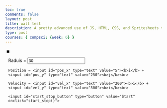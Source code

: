 ```yaml
---
toc: true
comments: false
layout: post
title: wall test
description: A pretty advanced use of JS, HTML, CSS, and Spritesheets to create a single-player game. 
type: post
courses: { compsci: {week: 6} }
---
```


<head>
    <title>Wall Collision 2D</title>
</head> 


<canvas width="500" height="500" style="border: 4px solid black; float:left; margin:5px;" id="box"></canvas>

<div style="float:left; padding:5px; margin:5px;">
    Raduis = <input id="rad" type="text" value="30"><br>

    Position = <input id="pos_x" type="text" value="5"><b>i</b> + <input id="pos_y" type="text" value="250"><b>j</b><br>

    Velocity = <input id="vel_x" type="text" value="200"><b>i</b> + <input id="vel_y" type="text" value="300"><b>i</b><br>

    <input id="start_stop_button" type="button" value="Start" onclick="start_stop()"> 
</div>

<script>
    var ctx = document.getElementById("box").getContext("2d");
    var pos = [undefined, undefined];
    var vel = [undefined, undefined];
    var rad;

    var started = false;
    var i_id;

    function draw_and_update()
    {
        ctx.fillStyle = "red";
        ctx.clearRect(0,0,500,500);

        ctx.beginPath();
        ctx.arc([pos[0]],[pos[1]],[rad],[0],[2*Math.PI]);
        ctx.fill();

        //collision
        if (pos[0]+rad>=500 || pos[0]-rad<=0)
        {
            vel[0]=-vel[0];
        }

        if (pos[1]+rad>=500 || pos[1]-rad<=0)
        {
            vel[1]=-vel[1];
        }

        pos[0] += vel[0]/60;
        pos[1] += vel[1]/60;
    }

    function start_stop()
    {
        if (started)
        {
            clearInterval(i_id);
            document.getElementById("start_stop_button").value = "Start";
        }

        else
        {
            pos[0] = Number(document.getElementById("pos_x").value);
            pos[1] = Number(document.getElementById("pos_y").value);
            vel[0] = Number(document.getElementById("vel_x").value);
            vel[1] = Number(document.getElementById("vel_y").value);
            rad = Number(document.getElementById("rad").value);
            document.getElementById("start_stop_button").value = "Stop";
            i_id = setInterval(draw_and_update,1000/60);
        }
        started = !started;
    }
</script>
